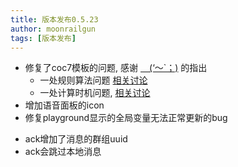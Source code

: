 ```yaml
---
title: 版本发布0.5.23
author: moonrailgun
tags: [版本发布]
---
```


- 修复了coc7模板的问题, 感谢 [　(‘～`；)](https://support.qq.com/products/308023/profile/25/) 的指出
  - 一处规则算法问题 [相关讨论](https://support.qq.com/products/308023/post/161606022597370787/)
  - 一处计算时机问题, [相关讨论](https://support.qq.com/products/308023/post/161606053722730562/)
- 增加语音面板的icon
- 修复playground显示的全局变量无法正常更新的bug

<!--truncate-->

- ack增加了消息的群组uuid
- ack会跳过本地消息
